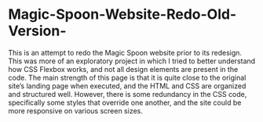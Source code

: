 # Magic-Spoon-Website-Redo-Old-Version-
This is an attempt to redo the Magic Spoon website prior to its redesign. This was more of an exploratory project in which I tried to better understand how CSS Flexbox works, and not all design elements are present in the code. The main strength of this page is that it is quite close to the original site’s landing page when executed, and the HTML and CSS are organized and structured well. However, there is some redundancy in the CSS code, specifically some styles that override one another, and the site could be more responsive on various screen sizes.
